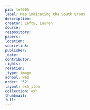 ```yaml
---
pid: lef005
label: Map indicating the South Bronx
description:
creator: Lefty, Lauren
source:
respository:
papers:
location:
sourcelink:
publisher:
_date:
contributor:
rights:
relation:
_type: image
school: wad
order: '52'
layout: exh_item
collection: exh
thumbnail:
full:
---
```

